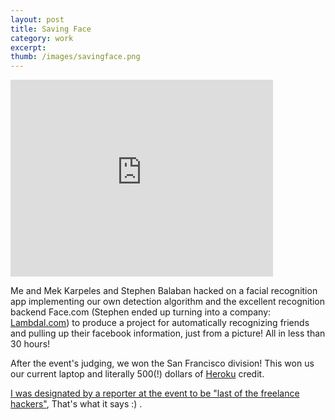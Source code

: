 ```yaml
---
layout: post
title: Saving Face 
category: work
excerpt: 
thumb: /images/savingface.png
---
```


<div class="txt">
<p><iframe width="420" height="315" src="http://www.youtube.com/embed/F4pgP7IPOqs" frameborder="0" allowfullscreen></iframe></p>
<p>Me and Mek Karpeles and Stephen Balaban hacked on a facial recognition app implementing our own detection algorithm and the excellent recognition backend Face.com (Stephen ended up turning into a company: <a href="http://www.lambdal.com">Lambdal.com</a>) to produce a project for automatically recognizing friends and pulling up their facebook information, just from a picture! All in less than 30 hours! </p>

<p>After the event's judging, we won the San Francisco division! This won us our current laptop and literally 500(!) dollars of <a href="http://www.heroku">Heroku</a> credit.</p>

<p><a href="http://www.firstpost.com/topic/organization/intel-augmented-reality-ar-glasses-app-saving-face-video-F4pgP7IPOqs-830-10.html">I was designated by a reporter at the event to be "last of the freelance hackers"</a>, That's what it says :) .</p>
</div>
